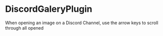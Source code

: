 # DiscordGaleryPlugin
When opening an image on a Discord Channel, use the arrow keys to scroll through all opened 
